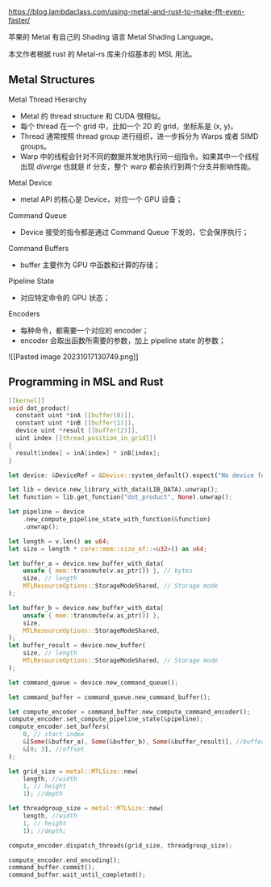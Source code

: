 https://blog.lambdaclass.com/using-metal-and-rust-to-make-fft-even-faster/

苹果的 Metal 有自己的 Shading 语言 Metal Shading Language。

本文作者根据 rust 的 Metal-rs 库来介绍基本的 MSL 用法。
## Metal Structures

Metal Thread Hierarchy

- Metal 的 thread structure 和 CUDA 很相似。
- 每个 thread 在一个 grid 中，比如一个 2D 的 grid，坐标系是 (x, y)。
- Thread 通常按照 thread group 进行组织，进一步拆分为 Warps 或者 SIMD groups。
- Warp 中的线程会针对不同的数据并发地执行同一组指令。如果其中一个线程出现 _diverge_ 也就是 if 分支，整个 warp 都会执行到两个分支并影响性能。

Metal Device

- metal API 的核心是 Device，对应一个 GPU 设备；

Command Queue

- Device 接受的指令都是通过 Command Queue 下发的，它会保序执行；

Command Buffers

- buffer 主要作为 GPU 中函数和计算的存储；

Pipeline State

 - 对应特定命令的 GPU 状态；

Encoders

- 每种命令，都需要一个对应的 encoder；
- encoder 会取出函数所需要的参数，加上 pipeline state 的参数；

![[Pasted image 20231017130749.png]]

## Programming in MSL and Rust

```c
[[kernel]]
void dot_product(
  constant uint *inA [[buffer(0)]],
  constant uint *inB [[buffer(1)]],
  device uint *result [[buffer(2)]],
  uint index [[thread_position_in_grid]])
{
  result[index] = inA[index] * inB[index];
}
```

```rust
let device: &DeviceRef = &Device::system_default().expect("No device found");
```

```rust
let lib = device.new_library_with_data(LIB_DATA).unwrap();
let function = lib.get_function("dot_product", None).unwrap();
```

```rust
let pipeline = device
    .new_compute_pipeline_state_with_function(&function)
    .unwrap();
```

```rust
let length = v.len() as u64;
let size = length * core::mem::size_of::<u32>() as u64;

let buffer_a = device.new_buffer_with_data(
    unsafe { mem::transmute(v.as_ptr()) }, // bytes
    size, // length
    MTLResourceOptions::StorageModeShared, // Storage mode
);

let buffer_b = device.new_buffer_with_data(
    unsafe { mem::transmute(w.as_ptr()) },
    size,
    MTLResourceOptions::StorageModeShared,
);
let buffer_result = device.new_buffer(
    size, // length
    MTLResourceOptions::StorageModeShared, // Storage mode
);
```

```rust
let command_queue = device.new_command_queue();

let command_buffer = command_queue.new_command_buffer();

let compute_encoder = command_buffer.new_compute_command_encoder();
compute_encoder.set_compute_pipeline_state(&pipeline);
compute_encoder.set_buffers(
    0, // start index
    &[Some(&buffer_a), Some(&buffer_b), Some(&buffer_result)], //buffers
    &[0; 3], //offset
);
```


```rust
let grid_size = metal::MTLSize::new(
    length, //width
    1, // height
    1); //depth

let threadgroup_size = metal::MTLSize::new(
    length, //width
    1, // height
    1); //depth;

compute_encoder.dispatch_threads(grid_size, threadgroup_size);
```


```rust
compute_encoder.end_encoding();
command_buffer.commit();
command_buffer.wait_until_completed();
```